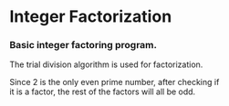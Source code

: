 # Integer Factorization
### Basic integer factoring program.

The trial division algorithm is used for factorization.  
  
Since 2 is the only even prime number, after checking if  
it is a factor, the rest of the factors will all be odd.
